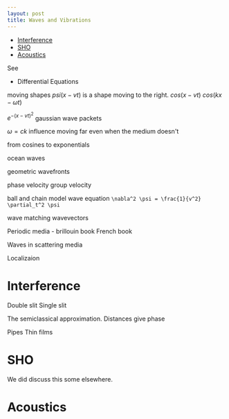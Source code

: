 ```yaml
---
layout: post
title: Waves and Vibrations
---
```

- [Interference](#interference)
- [SHO](#sho)
- [Acoustics](#acoustics)

See

- Differential Equations

moving shapes $psi(x - vt)$ is a shape moving to the right.
$cos(x - vt)$ $cos(kx - \omega t)$

$e^{-(x - vt)^2}$ gaussian wave packets

$\omega = c k$
influence moving far even when the medium doesn't

from cosines to exponentials

ocean waves

geometric wavefronts

phase velocity
group velocity

ball and chain model
wave equation `\nabla^2 \psi = \frac{1}{v^2} \partial_t^2 \psi`

wave matching
wavevectors

Periodic media - brillouin book
French book

Waves in scattering media

Localizaion

# Interference

Double slit
Single slit

The semiclassical approximation. Distances give phase

Pipes
Thin films

# SHO

We did discuss this some elsewhere.

# Acoustics
